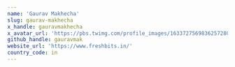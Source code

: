 ```yaml
---
name: 'Gaurav Makhecha'
slug: gaurav-makhecha
x_handle: gauravmakhecha
x_avatar_url: 'https://pbs.twimg.com/profile_images/1633727569836257280/6DIlmq2E_200x200.jpg'
github_handle: gauravmak
website_url: 'https://www.freshbits.in/'
country_code: in
---
```

